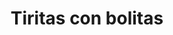---
title: Tiritas con bolitas
date: 
draft: false

# descripcion
description : Aro de plata colgante móvil con cadena terminado en bolitas

materials: Plata 925

color: Plateado

dimensions: 5,5cm

code: 01-01-0015

type: "Aros"

categories: []

# Images
# first image will be shown in the product page
images:
  # - image: "images/path_to_image"
  # La ubicacion de las imagenes es imagenes/Aros/Aros.Colgantes/01-01-0015-tiritas-con-bolitas
  - image: "./images/aros/colgantes/01-01-0015-tiritas-con-bolitas_a.jpeg"
  - image: "./images/aros/colgantes/01-01-0015-tiritas-con-bolitas_b.jpeg"
---